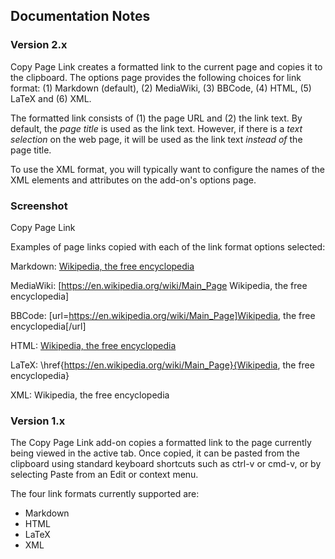## Documentation Notes

### Version 2.x

Copy Page Link creates a formatted link to the current page and copies it to the clipboard. The options page provides the following choices for link format: (1) Markdown (default), (2) MediaWiki, (3) BBCode, (4) HTML, (5) LaTeX and (6) XML.

The formatted link consists of (1) the page URL and (2) the link text. By default, the <em>page title</em> is used as the link text. However, if there is a <em>text selection</em> on the web page, it will be used as the link text <em>instead of</em> the page title.

To use the XML format, you will typically want to configure the names of the XML elements and attributes on the add-on's options page.

### Screenshot

Copy Page Link

Examples of page links copied with each of the link format options selected:

Markdown:
[Wikipedia, the free encyclopedia](https://en.wikipedia.org/wiki/Main_Page)

MediaWiki:
[https://en.wikipedia.org/wiki/Main_Page Wikipedia, the free encyclopedia]

BBCode:
[url=https://en.wikipedia.org/wiki/Main_Page]Wikipedia, the free encyclopedia[/url]

HTML:
<a href="https://en.wikipedia.org/wiki/Main_Page">Wikipedia, the free encyclopedia</a>

LaTeX:
\href{https://en.wikipedia.org/wiki/Main_Page}{Wikipedia, the free encyclopedia}

XML:
<site href="https://en.wikipedia.org/wiki/Main_Page">
  <name>Wikipedia, the free encyclopedia</name>
</site>

### Version 1.x

The Copy Page Link add-on copies a formatted link to the page currently being viewed in the active tab. Once copied, it can be pasted from the clipboard using standard keyboard shortcuts such as ctrl-v or cmd-v, or by selecting Paste from an Edit or context menu.

The four link formats currently supported are:

* Markdown
* HTML
* LaTeX
* XML
